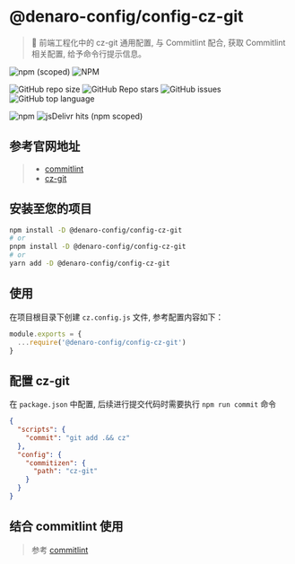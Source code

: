 # @denaro-config/config-cz-git

> :tada: 前端工程化中的 cz-git 通用配置, 与 Commitlint 配合, 获取 Commitlint 相关配置, 给予命令行提示信息。

![npm (scoped)](https://img.shields.io/npm/v/%40denaro-config/config-cz-git)
![NPM](https://img.shields.io/npm/l/%40denaro-config%2Fconfig-cz-git)

![GitHub repo size](https://img.shields.io/github/repo-size/denaro-org/frontend-engineering-config)
![GitHub Repo stars](https://img.shields.io/github/stars/denaro-org/frontend-engineering-config)
![GitHub issues](https://img.shields.io/github/issues/denaro-org/frontend-engineering-config)
![GitHub top language](https://img.shields.io/github/languages/top/denaro-org/frontend-engineering-config)

![npm](https://img.shields.io/npm/dw/%40denaro-config/config-cz-git)
![jsDelivr hits (npm scoped)](https://img.shields.io/jsdelivr/npm/hd/%40denaro-config%2Fconfig-cz-git)

## 参考官网地址

> - [commitlint](https://commitlint.js.org/#/)
> - [cz-git](https://cz-git.qbb.sh/zh/)

## 安装至您的项目

```bash
npm install -D @denaro-config/config-cz-git
# or
pnpm install -D @denaro-config/config-cz-git
# or
yarn add -D @denaro-config/config-cz-git
```

## 使用

在项目根目录下创建 `cz.config.js` 文件, 参考配置内容如下：

```js
module.exports = {
  ...require('@denaro-config/config-cz-git')
}
```

## 配置 cz-git

在 `package.json` 中配置, 后续进行提交代码时需要执行 `npm run commit` 命令

```json
{
  "scripts": {
    "commit": "git add .&& cz"
  },
  "config": {
    "commitizen": {
      "path": "cz-git"
    }
  }
}
```

## 结合 commitlint 使用

> 参考 [commitlint](../commitlint/README.md)
